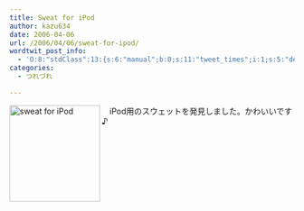 ```yaml
---
title: Sweat for iPod
author: kazu634
date: 2006-04-06
url: /2006/04/06/sweat-for-ipod/
wordtwit_post_info:
  - 'O:8:"stdClass":13:{s:6:"manual";b:0;s:11:"tweet_times";i:1;s:5:"delay";i:0;s:7:"enabled";i:1;s:10:"separation";s:2:"60";s:7:"version";s:3:"3.7";s:14:"tweet_template";b:0;s:6:"status";i:2;s:6:"result";a:0:{}s:13:"tweet_counter";i:2;s:13:"tweet_log_ids";a:1:{i:0;i:2323;}s:9:"hash_tags";a:0:{}s:8:"accounts";a:1:{i:0;s:7:"kazu634";}}'
categories:
  - つれづれ

---
```

<div class="section">
<p>
<a href="http://image.blog.livedoor.jp/simoom634/imgs/4/f/4fa212e1.jpg" onclick="__gaTracker('send', 'event', 'outbound-article', 'http://image.blog.livedoor.jp/simoom634/imgs/4/f/4fa212e1.jpg', '');" target="_blank"><img width="160" align="left" alt="sweat for iPod" src="http://image.blog.livedoor.jp/simoom634/imgs/4/f/4fa212e1-s.jpg" height="171" border="0" class="pict" /></a>
</p></p> 
  
<p>
    　iPod用のスウェットを発見しました。かわいいです♪
</p>
</div>